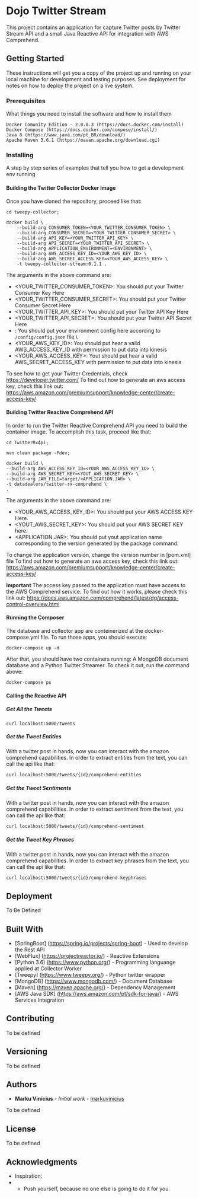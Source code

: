 # Dojo Twitter Stream

This project contains an application for capture Twitter posts by Twitter Stream API and a small Java Reactive API for 
integration with AWS Comprehend.

## Getting Started

These instructions will get you a copy of the project up and running on your local machine for development and testing purposes. 
See deployment for notes on how to deploy the project on a live system.

### Prerequisites

What things you need to install the software and how to install them

```
Docker Comunity Edition - 2.0.0.3 (https://docs.docker.com/install)
Docker Compose (https://docs.docker.com/compose/install/)
Java 8 (https://www.java.com/pt_BR/download/)
Apache Maven 3.6.1 (https://maven.apache.org/download.cgi)
```

### Installing

A step by step series of examples that tell you how to get a development env running

#### Building the Twitter Collector Docker Image

Once you have cloned the repository, proceed like that:

```
cd tweepy-collector;

docker build \                                                                                                                 
    --build-arg CONSUMER_TOKEN=<YOUR_TWITTER_CONSUMER_TOKEN> \
    --build-arg CONSUMER_SECRET=<YOUR_TWITTER_CONSUMER_SECRET> \
    --build-arg API_KEY=<YOUR_TWITTER_API_KEY> \
    --build-arg API_SECRET=<YOUR_TWITTER_API_SECRET> \
    --build-arg APPLICATION_ENVIRONMENT=<ENVIRONMENT> \
    --build-arg AWS_ACCESS_KEY_ID=<YOUR_AWS_KEY_ID> \
    --build-arg AWS_SECRET_ACCESS_KEY=<YOUR_AWS_ACCESS_KEY> \
    -t tweepy-collector-stream:0.1.1 .    
```
The arguments in the above command are:
* <YOUR_TWITTER_CONSUMER_TOKEN>: You should put your Twitter Consumer Key Here
* <YOUR_TWITTER_CONSUMER_SECRET>: You should put your Twitter Consumer Secret Here
* <YOUR_TWITTER_API_KEY>: You should put your Twitter API Key Here
* <YOUR_TWITTER_API_SECRET>: You should put your Twitter API Secret Here
* <ENVIRONMENT>: You should put your environment config here according to `/config/config.json` file \
* <YOUR_AWS_KEY_ID>: You should put hear a valid AWS_ACCESS_KEY_ID with permission to put data into kinesis
* <YOUR_AWS_ACCESS_KEY>: Yout should put hear a valid AWS_SECRET_ACCESS_KEY with permission to put data into kinesis

To see how to get your Twitter Credentials, check https://developer.twitter.com/
To find out how to generate an aws access key, check this link out: https://aws.amazon.com/premiumsupport/knowledge-center/create-access-key/

#### Building Twitter Reactive Comprehend API

In order to run the Twitter Reactive Comprehend API you need to build the container image. To accomplish this task, proceed like that:

```
cd TwitterRxApi;

mvn clean package -Pdev;

docker build \
--build-arg AWS_ACCESS_KEY_ID=<YOUR_AWS_ACCESS_KEY_ID> \
--build-arg AWS_SECRET_KEY=<YOUT_AWS_SECRET_KEY> \
--build-arg JAR_FILE=target/<APPLICATION.JAR> \
-t datadealers/twitter-rx-comprehend \
.
``` 
The arguments in the above command are:
* <YOUR_AWS_ACCESS_KEY_ID>: You should put your AWS ACCESS KEY Here. 
* <YOUT_AWS_SECRET_KEY>: You should put your AWS SECRET KEY here.
* <APPLICATION.JAR>: You should put yout application name corresponding to the version generated by the package command.

To change the application version, change the version number in [pom.xml] file
To find out how to generate an aws access key, check this link out: https://aws.amazon.com/premiumsupport/knowledge-center/create-access-key/

<b>Important</b> 
The access key passed to the application must have access to the AWS Comprehend service. To find out how it works, please check this link out: https://docs.aws.amazon.com/comprehend/latest/dg/access-control-overview.html


#### Running the Composer

The database and collector app are conteinerized at the docker-compose.yml file. To run those apps, you should execute:

```
docker-compose up -d
```

After that, you should have two containers running: A MongoDB document database and a Python Twitter Streamer. To check it out, run the command above:

```
docker-compose ps
```
#### Calling the Reactive API 

##### Get All the Tweets

```
curl localhost:5000/tweets
```

##### Get the Tweet Entities

With a twitter post in hands, now you can interact with the amazon comprehend capabilities. 
In order to extract entities from the text, you can call the api like that:


```
curl localhost:5000/tweets/{id}/comprehend-entities
```

##### Get the Tweet Sentiments

With a twitter post in hands, now you can interact with the amazon comprehend capabilities. 
In order to extract sentiment from the text, you can call the api like that:


```
curl localhost:5000/tweets/{id}/comprehend-sentiment
```

##### Get the Tweet Key Phrases

With a twitter post in hands, now you can interact with the amazon comprehend capabilities. 
In order to extract key phrases from the text, you can call the api like that:


```
curl localhost:5000/tweets/{id}/comprehend-keyphrases
```


## Deployment

To Be Defined

## Built With

* [SpringBoot] (https://spring.io/projects/spring-boot) - Used to develop the Rest API
* [WebFlux] (https://projectreactor.io/) - Reactive Extensions
* [Python 3.6) (https://www.python.org/) - Programming languange applied at Collector Worker
* [Tweepy] (https://www.tweepy.org/) - Python twitter wrapper
* [MongoDB] (https://www.mongodb.com/) - Document Database
* [Maven] (https://maven.apache.org/) - Dependency Management
* [AWS Java SDK] (https://aws.amazon.com/pt/sdk-for-java/) - AWS Services Integration

## Contributing

To be defined

## Versioning

To be defined

## Authors

* **Marku Vinícius** - *Initial work* - [markuvinicius](https://github.com/markuvinicius)

To be defined

## License

To be defined

## Acknowledgments

* Inspiration:
* * Push yourself, because no one else is going to do it for you.

